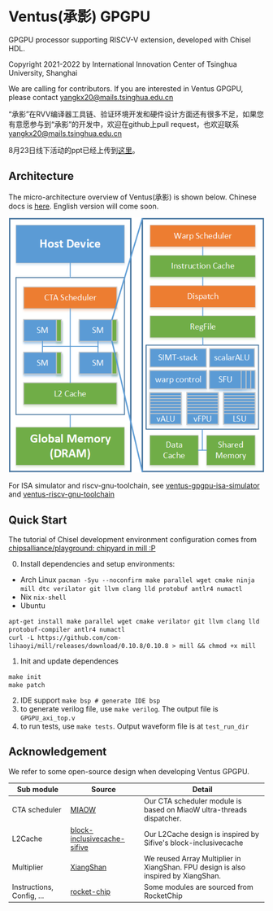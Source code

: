 # Ventus(承影) GPGPU
GPGPU processor supporting RISCV-V extension, developed with Chisel HDL.

Copyright 2021-2022 by International Innovation Center of Tsinghua University, Shanghai

We are calling for contributors. If you are interested in Ventus GPGPU, please contact yangkx20@mails.tsinghua.edu.cn

“承影”在RVV编译器工具链、验证环境开发和硬件设计方面还有很多不足，如果您有意愿参与到“承影”的开发中，欢迎在github上pull request，也欢迎联系 yangkx20@mails.tsinghua.edu.cn

8月23日线下活动的ppt已经上传到[这里](https://github.com/THU-DSP-LAB/ventus-gpgpu-doc/tree/main/slides)。

## Architecture

The micro-architecture overview of Ventus(承影) is shown below.
Chinese docs is [here](https://github.com/THU-DSP-LAB/ventus-gpgpu/blob/master/docs/Ventus-GPGPU-doc.md). English version will come soon.

![](./docs/images/ventus_arch.png)

For ISA simulator and riscv-gnu-toolchain, see [ventus-gpgpu-isa-simulator](https://github.com/THU-DSP-LAB/ventus-gpgpu-isa-simulator) and [ventus-riscv-gnu-toolchain](https://github.com/THU-DSP-LAB/riscv-gnu-toolchain)

## Quick Start

The tutorial of Chisel development environment configuration comes from [chipsalliance/playground: chipyard in mill :P](https://github.com/chipsalliance/playground)

0. Install dependencies and setup environments: 
- Arch Linux `pacman -Syu --noconfirm make parallel wget cmake ninja mill dtc verilator git llvm clang lld protobuf antlr4 numactl`
- Nix `nix-shell`
- Ubuntu
```shell
apt-get install make parallel wget cmake verilator git llvm clang lld protobuf-compiler antlr4 numactl
curl -L https://github.com/com-lihaoyi/mill/releases/download/0.10.8/0.10.8 > mill && chmod +x mill
```
1. Init and update dependences

```shell
make init
make patch
```

2. IDE support  `make bsp # generate IDE bsp`
3. to generate verilog file, use `make verilog`. The output file is `GPGPU_axi_top.v`
4. to run tests, use `make tests`. Output waveform file is at `test_run_dir` 

## Acknowledgement

We refer to some open-source design when developing Ventus GPGPU.

| Sub module                | Source                                                                                                                                              | Detail                                                                         |
|---------------------------|-----------------------------------------------------------------------------------------------------------------------------------------------------|--------------------------------------------------------------------------------|
| CTA scheduler             | [MIAOW](https://github.com/VerticalResearchGroup/miaow)                                                                                             | Our CTA scheduler module is based on MiaoW ultra-threads dispatcher.           |
| L2Cache                   | [block-inclusivecache-sifive](https://github.com/sifive/block-inclusivecache-sifive) | Our L2Cache design is inspired by Sifive's block-inclusivecache     |
| Multiplier                | [XiangShan](https://github.com/OpenXiangShan/XiangShan)                                                                                             | We reused Array Multiplier in XiangShan. FPU design is also inspired by XiangShan. |
| Instructions, Config, ... |  [rocket-chip](https://github.com/chipsalliance/rocket-chip)                                                                                                                                         | Some modules are sourced from RocketChip                                       |




